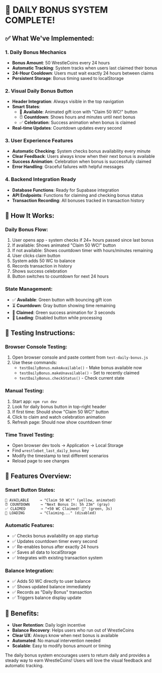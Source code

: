 # 🎁 DAILY BONUS SYSTEM COMPLETE!

## ✅ What We've Implemented:

### 1. **Daily Bonus Mechanics**
- **Bonus Amount**: 50 WrestleCoins every 24 hours
- **Automatic Tracking**: System tracks when users last claimed their bonus
- **24-Hour Cooldown**: Users must wait exactly 24 hours between claims
- **Persistent Storage**: Bonus timing saved to localStorage

### 2. **Visual Daily Bonus Button**
- **Header Integration**: Always visible in the top navigation
- **Smart States**:
  - 🎁 **Available**: Animated gift icon with "Claim 50 WC!" button
  - ⏰ **Countdown**: Shows hours and minutes until next bonus
  - ✅ **Celebration**: Success animation when bonus is claimed
- **Real-time Updates**: Countdown updates every second

### 3. **User Experience Features**
- **Automatic Checking**: System checks bonus availability every minute
- **Clear Feedback**: Users always know when their next bonus is available
- **Success Animation**: Celebration when bonus is successfully claimed
- **Error Handling**: Graceful failures with helpful messages

### 4. **Backend Integration Ready**
- **Database Functions**: Ready for Supabase integration
- **API Endpoints**: Functions for claiming and checking bonus status
- **Transaction Recording**: All bonuses tracked in transaction history

## 🎯 How It Works:

### **Daily Bonus Flow**:
1. User opens app - system checks if 24+ hours passed since last bonus
2. If available: Shows animated "Claim 50 WC!" button
3. If not available: Shows countdown timer with hours/minutes remaining
4. User clicks claim button
5. System adds 50 WC to balance
6. Records transaction in history
7. Shows success celebration
8. Button switches to countdown for next 24 hours

### **State Management**:
- ✅ **Available**: Green button with bouncing gift icon
- ⏳ **Countdown**: Gray button showing time remaining
- 🎉 **Claimed**: Green success animation for 3 seconds
- 🔄 **Loading**: Disabled button while processing

## 🧪 Testing Instructions:

### **Browser Console Testing**:
1. Open browser console and paste content from `test-daily-bonus.js`
2. Use these commands:
   - `testDailyBonus.makeAvailable()` - Make bonus available now
   - `testDailyBonus.makeUnavailable()` - Set to recently claimed
   - `testDailyBonus.checkStatus()` - Check current state

### **Manual Testing**:
1. Start app: `npm run dev`
2. Look for daily bonus button in top-right header
3. If first time: Should show "Claim 50 WC!" button
4. Click to claim and watch celebration animation
5. Refresh page: Should now show countdown timer

### **Time Travel Testing**:
- Open browser dev tools → Application → Local Storage
- Find `wrestlebet_last_daily_bonus` key
- Modify the timestamp to test different scenarios
- Reload page to see changes

## 📱 Features Overview:

### **Smart Button States**:
```
🎁 AVAILABLE     → "Claim 50 WC!" (yellow, animated)
⏰ COUNTDOWN     → "Next Bonus In: 5h 23m" (gray)
✅ CLAIMED       → "+50 WC Claimed! 🎉" (green, 3s)
🔄 LOADING       → "Claiming..." (disabled)
```

### **Automatic Features**:
- ✅ Checks bonus availability on app startup
- ✅ Updates countdown timer every second
- ✅ Re-enables bonus after exactly 24 hours
- ✅ Saves all data to localStorage
- ✅ Integrates with existing transaction system

### **Balance Integration**:
- ✅ Adds 50 WC directly to user balance
- ✅ Shows updated balance immediately
- ✅ Records as "Daily Bonus" transaction
- ✅ Triggers balance display update

## 🎉 Benefits:
- **User Retention**: Daily login incentive
- **Balance Recovery**: Helps users who run out of WrestleCoins
- **Clear UX**: Always know when next bonus is available
- **Automated**: No manual intervention needed
- **Scalable**: Easy to modify bonus amount or timing

The daily bonus system encourages users to return daily and provides a steady way to earn WrestleCoins! Users will love the visual feedback and automatic tracking.
